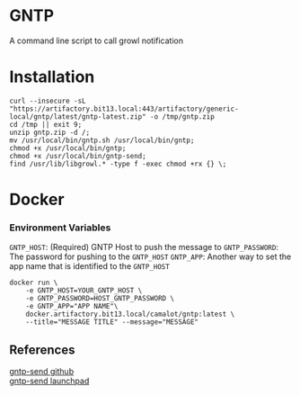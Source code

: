 # GNTP

A command line script to call growl notification

# Installation 

```
curl --insecure -sL "https://artifactory.bit13.local:443/artifactory/generic-local/gntp/latest/gntp-latest.zip" -o /tmp/gntp.zip
cd /tmp || exit 9;
unzip gntp.zip -d /;
mv /usr/local/bin/gntp.sh /usr/local/bin/gntp;
chmod +x /usr/local/bin/gntp;
chmod +x /usr/local/bin/gntp-send;
find /usr/lib/libgrowl.* -type f -exec chmod +rx {} \;
```

# Docker

### Environment Variables

`GNTP_HOST`: (Required) GNTP Host to push the message to
`GNTP_PASSWORD`: The password for pushing to the `GNTP_HOST`
`GNTP_APP`: Another way to set the app name that is identified to the `GNTP_HOST`

```
docker run \
	-e GNTP_HOST=YOUR_GNTP_HOST \
	-e GNTP_PASSWORD=HOST_GNTP_PASSWORD \
	-e GNTP_APP="APP NAME"\ 
	docker.artifactory.bit13.local/camalot/gntp:latest \
	--title="MESSAGE TITLE" --message="MESSAGE"
```


## References

[gntp-send github](https://github.com/mattn/gntp-send/blob/master/README.md)  
[gntp-send launchpad](https://launchpad.net/~mattn/+archive/ubuntu/gntp-send)
